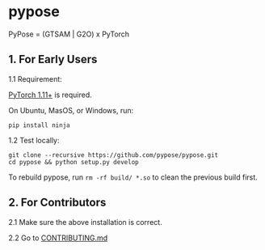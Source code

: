 # pypose
PyPose = (GTSAM | G2O) x PyTorch

## 1. For Early Users

1.1 Requirement:
    
[PyTorch 1.11+](https://pytorch.org/get-started/locally/) is required.
    
On Ubuntu, MasOS, or Windows, run:
   
    pip install ninja

1.2 Test locally:

    git clone --recursive https://github.com/pypose/pypose.git
    cd pypose && python setup.py develop
    
To rebuild pypose, run `rm -rf build/ *.so` to clean the previous build first.

## 2. For Contributors

2.1 Make sure the above installation is correct. 

2.2 Go to [CONTRIBUTING.md](CONTRIBUTING.md)
